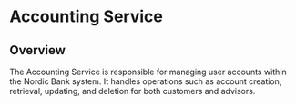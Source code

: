 # Accounting Service

## Overview
The Accounting Service is responsible for managing user accounts within the Nordic Bank system. It handles operations such as account creation, retrieval, updating, and deletion for both customers and advisors.